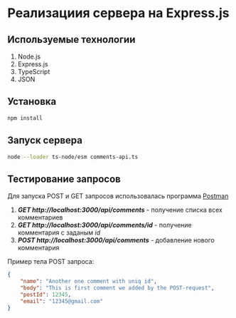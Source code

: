 # Реализациия сервера на Express.js

## Используемые технологии
1. Node.js
2. Express.js
2. TypeScript
3. JSON

## Установка

```bash
npm install
```

## Запуск сервера
```bash
node --loader ts-node/esm comments-api.ts
```

## Тестирование запросов

Для запуска POST и GET запросов использовалась программа [Postman](https://www.postman.com/downloads/)

1. ***GET http://localhost:3000/api/comments*** - получение списка всех комментариев
2. ***GET http://localhost:3000/api/comments/id*** - получение комментария с заданым *id*
3. ***POST http://localhost:3000/api/comments*** - добавление нового комментария

Пример тела POST запроса:

```json
{
    "name": "Another one comment with uniq id",
    "body": "This is first comment we added by the POST-request",
    "postId": 12345,
    "email": "12345@gmail.com"
}
```